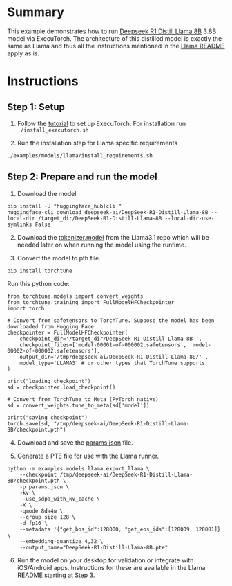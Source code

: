 # Summary
This example demonstrates how to run [Deepseek R1 Distill Llama 8B](https://huggingface.co/deepseek-ai/DeepSeek-R1-Distill-Llama-8B) 3.8B model via ExecuTorch. The architecture of this distilled model is exactly the same as Llama and thus all the instructions mentioned in the [Llama README](../llama/README.md) apply as is.

# Instructions
## Step 1: Setup
1. Follow the [tutorial](https://pytorch.org/executorch/main/getting-started-setup) to set up ExecuTorch. For installation run `./install_executorch.sh`

2. Run the installation step for Llama specific requirements
```
./examples/models/llama/install_requirements.sh
```

## Step 2: Prepare and run the model
1. Download the model
```
pip install -U "huggingface_hub[cli]"
huggingface-cli download deepseek-ai/DeepSeek-R1-Distill-Llama-8B --local-dir /target_dir/DeepSeek-R1-Distill-Llama-8B --local-dir-use-symlinks False
```

2. Download the [tokenizer.model](https://huggingface.co/meta-llama/Llama-3.1-8B/tree/main/original) from the Llama3.1 repo which will be needed later on when running the model using the runtime.

3. Convert the model to pth file.
```
pip install torchtune
```

Run this python code:
```
from torchtune.models import convert_weights
from torchtune.training import FullModelHFCheckpointer
import torch

# Convert from safetensors to TorchTune. Suppose the model has been downloaded from Hugging Face
checkpointer = FullModelHFCheckpointer(
    checkpoint_dir='/target_dir/DeepSeek-R1-Distill-Llama-8B ',
    checkpoint_files=['model-00001-of-000002.safetensors', 'model-00002-of-000002.safetensors'],
    output_dir='/tmp/deepseek-ai/DeepSeek-R1-Distill-Llama-8B/' ,
    model_type='LLAMA3' # or other types that TorchTune supports
)

print("loading checkpoint")
sd = checkpointer.load_checkpoint()

# Convert from TorchTune to Meta (PyTorch native)
sd = convert_weights.tune_to_meta(sd['model'])

print("saving checkpoint")
torch.save(sd, "/tmp/deepseek-ai/DeepSeek-R1-Distill-Llama-8B/checkpoint.pth")
```

4. Download and save the [params.json](https://huggingface.co/meta-llama/Llama-3.1-8B/tree/main/original) file.

5. Generate a PTE file for use with the Llama runner.
```
python -m examples.models.llama.export_llama \
    --checkpoint /tmp/deepseek-ai/DeepSeek-R1-Distill-Llama-8B/checkpoint.pth \
	-p params.json \
	-kv \
	--use_sdpa_with_kv_cache \
	-X \
	-qmode 8da4w \
	--group_size 128 \
	-d fp16 \
	--metadata '{"get_bos_id":128000, "get_eos_ids":[128009, 128001]}' \
	--embedding-quantize 4,32 \
	--output_name="DeepSeek-R1-Distill-Llama-8B.pte"
```

6. Run the model on your desktop for validation or integrate with iOS/Android apps. Instructions for these are available in the Llama [README](../llama/README.md) starting at Step 3.
